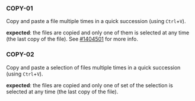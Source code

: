 
### COPY-01
Copy and paste a file multiple times in a quick succession (using `Ctrl`+`V`). 

**expected**: the files are copied and only one of them is selected at any time (the last copy of the file). See [#1404501][1] for more info.

[1]: https://bugs.launchpad.net/pantheon-files/+bug/1404501

### COPY-02
Copy and paste a selection of files multiple times in a quick succession (using `Ctrl`+`V`). 

**expected**: the files are copied and only one of set of the selection is selected at any time (the last copy of the file).
